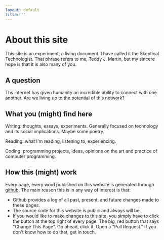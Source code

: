 ```yaml
---
layout: default
title: ''
---
```


# About this site

This site is an experiment, a living document.
I have called it the Skeptical Technologist. That phrase refers to me, Teddy J. Martin, but my sincere hope is that it is also many of you.

## A question

Ths internet has given humanity an incredible ability to connect with one another. Are we living up to the potential of this network?

## What you (might) find here

Writing: thoughts, essays, experiments. Generally focused on technology and its social implications. Maybe some poetry.

Reading: what I'm reading, listening to, experiencing. 

Coding: programming projects, ideas, opinions on the art and practice of computer programming.

## How this (might) work

Every page, every word published on this website is generated through [github](http://github.com). The main reason this is in any way of interest is that:
  
- Github provides a log of all past, present, and future changes made to these pages.
- The source code for this website is public and always will be.
- If you would like to make changes to this site, you simply have to click the button at the top right of every page. The big, red button that says "Change This Page". Go ahead, click it. Open a "Pull Request." If you don't know how to do that, get in touch.

